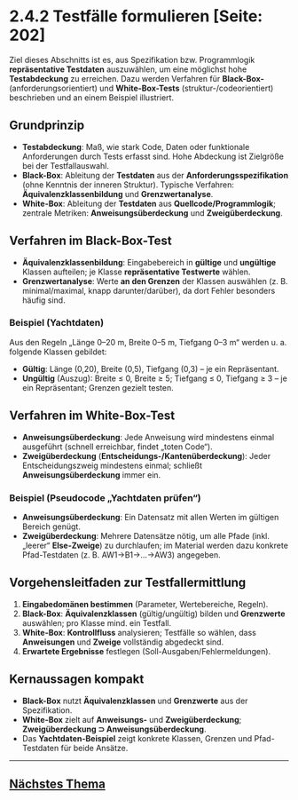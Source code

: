 # 2.4.2 Testfälle formulieren [Seite: 202]

Ziel dieses Abschnitts ist es, aus Spezifikation bzw. Programmlogik **repräsentative Testdaten** auszuwählen, um eine möglichst hohe **Testabdeckung** zu erreichen. Dazu werden Verfahren für **Black-Box-** (anforderungsorientiert) und **White-Box-Tests** (struktur-/codeorientiert) beschrieben und an einem Beispiel illustriert. 

## Grundprinzip

* **Testabdeckung**: Maß, wie stark Code, Daten oder funktionale Anforderungen durch Tests erfasst sind. Hohe Abdeckung ist Zielgröße bei der Testfallauswahl. 
* **Black-Box**: Ableitung der **Testdaten** aus der **Anforderungsspezifikation** (ohne Kenntnis der inneren Struktur). Typische Verfahren: **Äquivalenzklassenbildung** und **Grenzwertanalyse**. 
* **White-Box**: Ableitung der **Testdaten** aus **Quellcode/Programmlogik**; zentrale Metriken: **Anweisungsüberdeckung** und **Zweigüberdeckung**. 

## Verfahren im Black-Box-Test

* **Äquivalenzklassenbildung**: Eingabebereich in **gültige** und **ungültige** Klassen aufteilen; je Klasse **repräsentative Testwerte** wählen.
* **Grenzwertanalyse**: Werte **an den Grenzen** der Klassen auswählen (z. B. minimal/maximal, knapp darunter/darüber), da dort Fehler besonders häufig sind. 

### Beispiel (Yachtdaten)

Aus den Regeln „Länge 0–20 m, Breite 0–5 m, Tiefgang 0–3 m“ werden u. a. folgende Klassen gebildet:

* **Gültig**: Länge (0,20), Breite (0,5), Tiefgang (0,3) – je ein Repräsentant.
* **Ungültig** (Auszug): Breite ≤ 0, Breite ≥ 5; Tiefgang ≤ 0, Tiefgang ≥ 3 – je ein Repräsentant; Grenzen gezielt testen.

## Verfahren im White-Box-Test

* **Anweisungsüberdeckung**: Jede Anweisung wird mindestens einmal ausgeführt (schnell erreichbar, findet „toten Code“).
* **Zweigüberdeckung** (**Entscheidungs-/Kantenüberdeckung**): Jeder Entscheidungszweig mindestens einmal; schließt **Anweisungsüberdeckung** immer ein. 

### Beispiel (Pseudocode „Yachtdaten prüfen“)

* **Anweisungsüberdeckung**: Ein Datensatz mit allen Werten im gültigen Bereich genügt.
* **Zweigüberdeckung**: Mehrere Datensätze nötig, um alle Pfade (inkl. „leerer“ **Else-Zweige**) zu durchlaufen; im Material werden dazu konkrete Pfad-Testdaten (z. B. AW1→B1→…→AW3) angegeben. 

## Vorgehensleitfaden zur Testfallermittlung

1. **Eingabedomänen bestimmen** (Parameter, Wertebereiche, Regeln). 
2. **Black-Box**: **Äquivalenzklassen** (gültig/ungültig) bilden und **Grenzwerte** auswählen; pro Klasse mind. ein Testfall.
3. **White-Box**: **Kontrollfluss** analysieren; Testfälle so wählen, dass **Anweisungen** und **Zweige** vollständig abgedeckt sind. 
4. **Erwartete Ergebnisse** festlegen (Soll-Ausgaben/Fehlermeldungen). 

## Kernaussagen kompakt

* **Black-Box** nutzt **Äquivalenzklassen** und **Grenzwerte** aus der Spezifikation. 
* **White-Box** zielt auf **Anweisungs-** und **Zweigüberdeckung**; **Zweigüberdeckung ⊃ Anweisungsüberdeckung**. 
* Das **Yachtdaten-Beispiel** zeigt konkrete Klassen, Grenzen und Pfad-Testdaten für beide Ansätze.

---

## [Nächstes Thema](./2.4.3_Automatisierte_Unittests_entwerfen,_implementieren_und_anwenden.md)